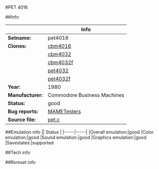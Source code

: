 #PET 4016

##Info

||Info|
|-----|-----|
|**Setname:**|pet4016
|**Clones:**|[cbm4016](cbm4016.md)
||[cbm4032](cbm4032.md)
||[cbm4032f](cbm4032f.md)
||[pet4032](pet4032.md)
||[pet4032f](pet4032f.md)
|**Year:**|1980
|**Manufacturer:**|Commodore Business Machines
|**Status:**|good
|**Bug reports:**|[MAMETesters](http://mametesters.org/view_all_set.php?type=1&temporary=y&search=pet.c)
|**Source file:**|[pet.c](https://github.com/mamedev/mame/blob/master/src/mess/drivers/pet.c)

##Emulation info
|| Status |
|-----|-----|
|Overall emulation:|good
|Color emulation:|good
|Sound emulation:|good
|Graphics emulation:|good
|Savestates:|supported

##Tech info

##Romset info

<!--- START OF EDITED COMMENT DO NOT TOUCH TEXT ABOVE-->
